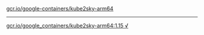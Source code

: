 [gcr.io/google-containers/kube2sky-arm64](https://hub.docker.com/r/anjia0532/kube2sky-arm64/tags/) 

----
[gcr.io/google_containers/kube2sky-arm64:1.15 √](https://hub.docker.com/r/anjia0532/kube2sky-arm64/tags/)

